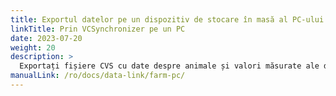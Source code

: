 ```yaml
---
title: Exportul datelor pe un dispozitiv de stocare în masă al PC-ului folosind software-ul VCSynchronizer
linkTitle: Prin VCSynchronizer pe un PC
date: 2023-07-20
weight: 20
description: >
  Exportați fișiere CVS cu date despre animale și valori măsurate ale dispozitivului VitalControl pe stocarea în masă a unui computer.
manualLink: /ro/docs/data-link/farm-pc/
---
```

<script>
  window.location.href = "/ro/docs/data-link/farm-pc/";
</script>
